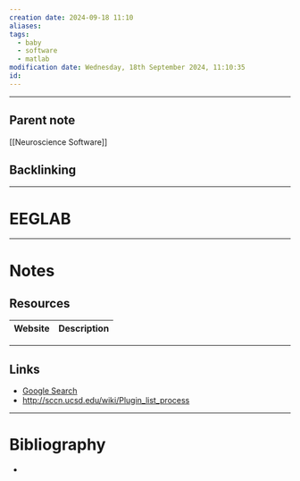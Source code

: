```yaml
---
creation date: 2024-09-18 11:10
aliases: 
tags:
  - baby
  - software
  - matlab
modification date: Wednesday, 18th September 2024, 11:10:35
id:
---
```

---

## Parent note
[[Neuroscience Software]]
## Backlinking


---
# EEGLAB


---
# Notes
## Resources

| Website | Description | 
| ------- | ----------- |

---
## Links
- [Google Search](https://www.google.com/search?q=EEGLAB)
- http://sccn.ucsd.edu/wiki/Plugin_list_process

---
# Bibliography
+ 